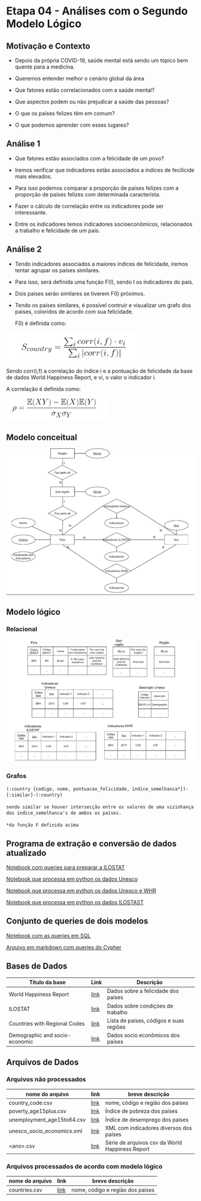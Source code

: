 # Etapa 04 - Análises com o Segundo Modelo Lógico


## Motivação e Contexto
- Depois da própria COVID-19, saúde mental está sendo um tópico bem quente para
a medicina.

- Queremos entender melhor o cenário global da área

- Que fatores estão correlacionados com a saúde mental?

- Que aspectos podem ou não prejudicar a saúde das pessoas?

- O que os países felizes têm em comum?

- O que podemos aprender com esses lugares?

## Análise 1
- Que fatores estão associados com a felicidade de um povo?

- Iremos verificar que indicadores estão associados a índices de fecilicide mais elevados.

- Para isso podemos comparar a proporção de países felizes com a proporção de países felizes com determinada característa.

- Fazer o cálculo de correlação entre os indicadores pode ser interessante.

- Entre os indicadores temos indicadores socioeconômicos, relacionados a trabalho e felicidade de um país.

## Análise 2
- Tendo indicadores associados a maiores índices de felicidade, iremos tentar agrupar os países similares.

- Para isso, será definida uma função F(I), sendo I os indicadores do país.

- Dois países serão similares se tiverem F(I) próximos.

- Tendo os países similares, é possível contruir e visualizar um grafo dos países, coloridos de acordo com sua felicidade. 

  F(I) é definida como:
  
<img src="./assets/images/indice.jpeg">

  Sendo corr(i,f) a correlação do índice i e a pontuação de felicidade da base de dados World Happiness Report, e vi, o valor o indicador i.

  A correlação é definida como:
  
<img src="./assets/images/correlacao.jpeg">


## Modelo conceitual

<img src="./assets/images/modelo_conceitual.png">

## Modelo lógico

### Relacional

<img src="./assets/images/modelo_logico.png">

### Grafos

```
(:country {codigo, nome, pontuacao_felicidade, indice_semelhanca*})-[:similar]-(:country)

sendo similar se houver intersecção entre os valores de uma vizinhança dos indice_semelhanca's de ambos os países.

*da função F definida acima
```


## Programa de extração e conversão de dados atualizado

[Notebook com queries para preparar a ILOSTAT](./notebooks/prepareILOSTAT.ipynb)

[Notebook que processa em python os dados Unesco](./notebooks/unesco.ipynb)

[Notebook que processa em python os dados Unesco e WHR](./notebooks/unesco_WHR_SQL.ipynb)

[Notebook que processa em python os dados ILOSTAST](./notebooks/ILOSTAT_Notebook.ipynb)


## Conjunto de queries de dois modelos

[Notebook com as queries em SQL](./notebooks/make_db.ipynb)

[Arquivo em markdown com queries do Cypher](./notebooks/cypher_playground.md)


## Bases de Dados

| Título da base | Link | Descrição |
| -- | -- | -- |
| World Happiness Report| [link](https://kaggle.com/unsdsn/world-happiness) | Dados sobre a felicidade dos países |
| ILOSTAT| [link](https://ilostat.ilo.org/data/) | Dados sobre condições de trabalho |
| Countries with Regional Codes | [link](https://github.com/lukes/ISO-3166-Countries-with-Regional-Codes/blob/master/all/all.csv) | Lista de países, códigos e suas regiões |
| Demographic and socio-economic | [link](http://data.uis.unesco.org/Index.aspx?DataSetCode=DEMO_DS#) | Dados socio econômicos dos países |

## Arquivos de Dados

### Arquivos não processados

| nome do arquivo | link | breve descrição |
| -- | -- | -- |
| country_code.csv | [link](./data/raw/countries/country_code.csv) | nome, código e região dos países |
| poverty_age15plus.csv | [link](./data/raw/ilostat/ILOSTAT/poverty_age15plus.csv) | Índice de pobreza dos países |
| unemployment_age15to64.csv | [link](./data/raw/ilostat/ILOSTAT/unemployment_age15to64.csv) | Índice de desemprego dos países |
| unesco_socio_economics.xml | [link](./data/raw/unesco/unesco_socio_economics.xml) | XML com indicadores diversos dos países |
| \<ano\>.csv | [link](./data/raw/WHR) | Série de arquivos csv da World Happiness Report |

### Arquivos processados de acordo com modelo lógico

| nome do arquivo | link | breve descrição |
| -- | -- | -- |
| countries.csv | [link](stage04\data\processed\countries_processed\countries.csv) | nome, código e região dos países |